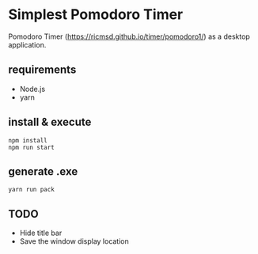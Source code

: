 # Simplest Pomodoro Timer
Pomodoro Timer (https://ricmsd.github.io/timer/pomodoro1/) as a desktop application.

## requirements
- Node.js
- yarn

## install & execute
    npm install
    npm run start

## generate .exe
    yarn run pack

## TODO
- Hide title bar
- Save the window display location
